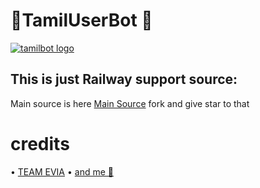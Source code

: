 # 🏅TamilUserBot 🌟

[![tamilbot logo](https://telegra.ph/file/2790938cacb9aa80d478c.jpg)](https://heroku.com/deploy?template=https://github.com/tamilbots/tamilbot)


## This is just Railway support source:
Main source is here [Main Source](https://github.com/TAMILBOTS/TamilUserBot) fork and give star to that


# credits

• [TEAM EVIA](https://github.com/TeamEiva)
• [and me 🤪](https://github.com/imsaravanakrish)
